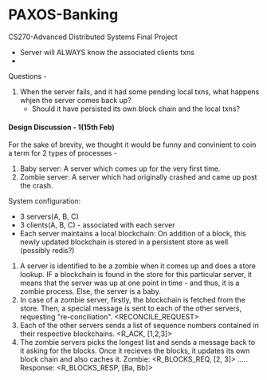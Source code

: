 # PAXOS-Banking
CS270-Advanced Distributed Systems Final Project


- Server will ALWAYS know the associated clients txns
- 
Questions - 
1. When the server fails, and it had some pending local txns, what happens whjen the server comes back up? 
    - Should it have persisted its own block chain and the local txns? 


#### Design Discussion - 1(15th Feb)

For the sake of brevity, we thought it would be funny and convinient to coin a term for 2 types of processes - 
1. Baby server: A server which comes up for the very first time. 
2. Zombie server: A server which had originally crashed and came up post the crash. 

System configuration: 
- 3 servers(A, B, C)
- 3 clients(A, B, C) - associated with each server
- Each server maintains a local blockchain: On addition of a block, this newly updated blockchain is stored in 
a persistent store as well (possibly redis?)

1. A server is identified to be a zombie when it comes up and does a store lookup. IF a blockchain is found
in the store for this particular server, it means that the server was up at one point in time - and thus, it is 
a zombie process. Else, the server is a baby.
2. In case of a zombie server, firstly, the blockchain is fetched from the store. Then, a special message is sent 
to each of the other servers, requesting "re-conciliation". <RECONCILE_REQUEST> 
3. Each of the other servers sends a list of sequence numbers contained in their respective blockchains. <R_ACK, [1,2,3]> 
4. The zombie servers picks the longest list and sends a message back to it asking for the blocks. Once it recieves
the blocks, it updates its own block chain and also caches it. Zombie: <R_BLOCKS_REQ, [2, 3]> ..... Response: <R_BLOCKS_RESP, [Ba, Bb]>

